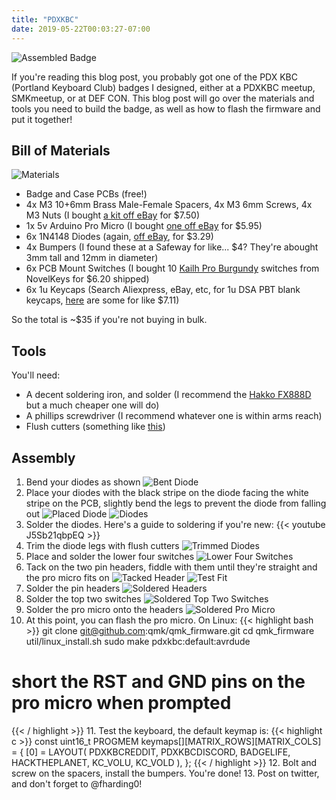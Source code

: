 ```yaml
---
title: "PDXKBC"
date: 2019-05-22T00:03:27-07:00
---
```


![Assembled Badge](/pdxkbc/assembledbadge.jpg)

If you're reading this blog post, you probably got one of the PDX KBC (Portland Keyboard Club) badges I designed,
either at a PDXKBC meetup, SMKmeetup, or at DEF CON. This blog post will go over the materials and tools you need to build
the badge, as well as how to flash the firmware and put it together!

## Bill of Materials

![Materials](/pdxkbc/materials.jpg)

- Badge and Case PCBs (free!)
- 4x M3 10+6mm Brass Male-Female Spacers, 4x M3 6mm Screws, 4x M3 Nuts (I bought [a kit off eBay](https://www.ebay.com/itm/120Pcs-M3-Male-Female-Brass-Standoff-Spacer-PCB-Board-Hex-Screws-Nut/282780247495?ssPageName=STRK%3AMEBIDX%3AIT&_trksid=p2057872.m2749.l2649) for $7.50)
- 1x 5v Arduino Pro Micro (I bought [one off eBay](https://www.ebay.com/itm/Leonardo-Pro-Micro-ATmega32U4-5V-16MHz-Development-Board-Micro-USB-for-Arduino/202698426249?hash=item2f31c48789:g:QdQAAOSw5uVc9sE9) for $5.95)
- 6x 1N4148 Diodes (again, [off eBay](https://www.ebay.com/itm/100-x-1N4148-Diodes-DO-35-Switching-Signal-4148-USA-SELLER-Free-Shipping/223296541119?ssPageName=STRK%3AMEBIDX%3AIT&_trksid=p2057872.m2749.l2649), for $3.29)
- 4x Bumpers (I found these at a Safeway for like... $4? They're abought 3mm tall and 12mm in diameter)
- 6x PCB Mount Switches (I bought 10 [Kailh Pro Burgundy](https://novelkeys.xyz/collections/switches/products/kailh-pro-switches?variant=3747975954472) switches from NovelKeys for $6.20 shipped)
- 6x 1u Keycaps (Search Aliexpress, eBay, etc, for 1u DSA PBT blank keycaps, [here](https://www.aliexpress.com/item/MP-1U-DSA-keys-PBT-Blank-Keycap-Mixded-Color-Cherry-MX-switch-keycaps-for-Wired-USB/32847751930.html?spm=2114.search0104.3.2.63f84c52MoNBJT&ws_ab_test=searchweb0_0,searchweb201602_3_10065_10130_10068_10547_319_10546_317_10548_10545_10696_10084_453_454_10083_10618_10307_537_536_10059_10884_10887_321_322_10103,searchweb201603_53,ppcSwitch_0&algo_expid=35b5db04-7693-4f2a-b3fe-0b345b5c973c-0&algo_pvid=35b5db04-7693-4f2a-b3fe-0b345b5c973c&transAbTest=ae803_4) are some for like $7.11)

So the total is ~$35 if you're not buying in bulk.

## Tools

You'll need:

- A decent soldering iron, and solder (I recommend the [Hakko FX888D](https://www.hakko.com/english/products/hakko_fx888d.html) but a much cheaper one will do)
- A phillips screwdriver (I recommend whatever one is within arms reach)
- Flush cutters (something like [this](https://www.ebay.com/itm/Electrical-Cutting-Pliers-Wire-Cable-Jewelry-Cutter-Side-Snips-Flush-Plier-5/291958929654?hash=item43fa1bb8f6:m:mMi3VSjd2tnhs-XyAesnyZQ))

## Assembly

1. Bend your diodes as shown
![Bent Diode](/pdxkbc/bentdiode.jpg)
2. Place your diodes with the black stripe on the diode facing the white stripe on the PCB, slightly bend the legs to prevent the diode from falling out
![Placed Diode](/pdxkbc/placeddiode.jpg)
![Diodes](/pdxkbc/diodes.jpg)
3. Solder the diodes. Here's a guide to soldering if you're new:
{{< youtube J5Sb21qbpEQ >}}
4. Trim the diode legs with flush cutters
![Trimmed Diodes](/pdxkbc/trimmeddiodes.jpg)
5. Place and solder the lower four switches
![Lower Four Switches](/pdxkbc/fourswitches.jpg)
6. Tack on the two pin headers, fiddle with them until they're straight and the pro micro fits on
![Tacked Header](/pdxkbc/tackedheader.jpg)
![Test Fit](/pdxkbc/testfit.jpg)
7. Solder the pin headers
![Soldered Headers](/pdxkbc/solderedheaders.jpg)
8. Solder the top two switches
![Soldered Top Two Switches](/pdxkbc/twoswitches.jpg)
9. Solder the pro micro onto the headers
![Soldered Pro Micro](/pdxkbc/solderedpromicro.jpg)
10. At this point, you can flash the pro micro. On Linux:
{{< highlight bash >}}
git clone git@github.com:qmk/qmk_firmware.git
cd qmk_firmware
util/linux_install.sh
sudo make pdxkbc:default:avrdude
# short the RST and GND pins on the pro micro when prompted
{{< / highlight >}}
11. Test the keyboard, the default keymap is:
{{< highlight c >}}
const uint16_t PROGMEM keymaps[][MATRIX_ROWS][MATRIX_COLS] = {
    [0] = LAYOUT(
      PDXKBCREDDIT, PDXKBCDISCORD,
      BADGELIFE,    HACKTHEPLANET,
      KC_VOLU,      KC_VOLD
    ),
};
{{< / highlight >}}
12. Bolt and screw on the spacers, install the bumpers. You're done!
13. Post on twitter, and don't forget to @fharding0!